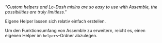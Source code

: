 _"Custom helpers and Lo-Dash mixins are so easy to use with Assemble, the possibilities are truly limitless."_

Eigene Helper lassen sich relativ einfach erstellen. 

Um den Funktionsumfang von Assemble zu erweitern, reicht es, einen eigenen Helper im `helpers`-Ordner abzulegen.